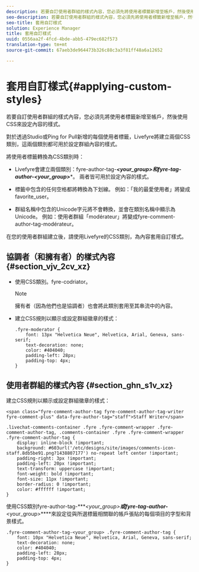```yaml
---
description: 若要自訂使用者群組的樣式內容，您必須先將使用者標籤新增至帳戶，然後使用CSS來設定內容的樣式。
seo-description: 若要自訂使用者群組的樣式內容，您必須先將使用者標籤新增至帳戶，然後使用CSS來設定內容的樣式。
seo-title: 套用自訂樣式
solution: Experience Manager
title: 套用自訂樣式
uuid: 0556aa2f-4fcd-4bde-abb5-479ec682f573
translation-type: tm+mt
source-git-commit: 67aeb3de964473b326c88c3a3f81ff48a6a12652

---
```



# 套用自訂樣式{#applying-custom-styles}

若要自訂使用者群組的樣式內容，您必須先將使用者標籤新增至帳戶，然後使用CSS來設定內容的樣式。

對於透過Studio或Ping for Pull新增的每個使用者標籤，Livefyre將建立兩個CSS類別，這兩個類別都可用於設定群組內容的樣式。

將使用者標籤轉換為CSS類別時：

* Livefyre會建立兩個類別：fyre-author-tag-***&lt;your_group&gt;***和fyre-tag-author-***&lt;your_group&gt;****。 兩者皆可用於設定內容的樣式。

* 標籤中包含的任何空格都將轉換為下划線。 例如：「我的最愛使用者」將變成favorite_user。
* 群組名稱中包含的Unicode字元將不會轉換，並會在類別名稱中顯示為Unicode。 例如：使用者群組「modérateur」將變成fyre-comment-author-tag-modérateur。

在您的使用者群組建立後，請使用Livefyre的CSS類別，為內容套用自訂樣式。

## 協調者（和擁有者）的樣式內容 {#section_vjv_2cv_xz}

* 使用CSS類別。fyre-codriator。

   >[!NOTE]
   >
   >擁有者（因為他們也是協調者）也會將此類別套用至其串流中的內容。

* 建立CSS規則以顯示或設定群組徽章的樣式：

   ```
   .fyre-moderator { 
       font: 13px "Helvetica Neue", Helvetica, Arial, Geneva, sans-serif; 
       text-decoration: none; 
       color: #404040; 
       padding-left: 28px; 
       padding-top: 4px; 
   }
   ```

## 使用者群組的樣式內容 {#section_ghn_s1v_xz}

建立CSS規則以顯示或設定群組徽章的樣式：

```
<span class="fyre-comment-author-tag fyre-comment-author-tag-writer fyre-comment-plus" data-fyre-author-tag="staff">Staff Writer</span>
```

```
.livechat-comments-container .fyre .fyre-comment-wrapper .fyre-comment-author-tag, .comments-container .fyre .fyre-comment-wrapper .fyre-comment-author-tag { 
    display: inline-block !important; 
    background: #603url('/etc/designs/site/images/comments-icon-staff.8db5be91.png?1438807177') no-repeat left center !important; 
    padding-right: 3px !important; 
    padding-left: 20px !important; 
    text-transform: uppercase !important; 
    font-weight: bold !important; 
    font-size: 11px !important; 
    border-radius: 0 !important; 
    color: #ffffff !important; 
}
```

使用CSS類別fyre-author-tag-****&lt;your_group&gt;**或fyre-tag-author-***&lt;your_group&gt;****來設定從與所選標籤相關聯的帳戶張貼的每個項目的字型和背景樣式。

```
.fyre-comment-author-tag-<your_group> .fyre-comment-author-tag { 
    font: 10px "Helvetica Neue", Helvetica, Arial, Geneva, sans-serif; 
    text-decoration: none; 
    color: #404040; 
    padding-left: 28px; 
    padding-top: 4px; 
}
```

